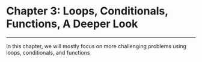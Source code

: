 # Chapter 3: Loops, Conditionals, Functions, A Deeper Look

***

In this chapter, we will mostly focus on more challenging problems using loops, conditionals, and functions